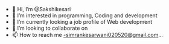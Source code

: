 - 👋 Hi, I’m @Sakshikesari
- 👀 I’m interested in programming, Coding and development
- 🌱 I’m currently looking a job profile of Web development
- 💞️ I’m looking to collaborate on 
- 📫 How to reach me -simrankesarwani020520@gmail.com...

<!---
Sakshikesari/Sakshikesari is a ✨ special ✨ repository because its `README.md` (this file) appears on your GitHub profile.
You can click the Preview link to take a look at your changes.
--->
